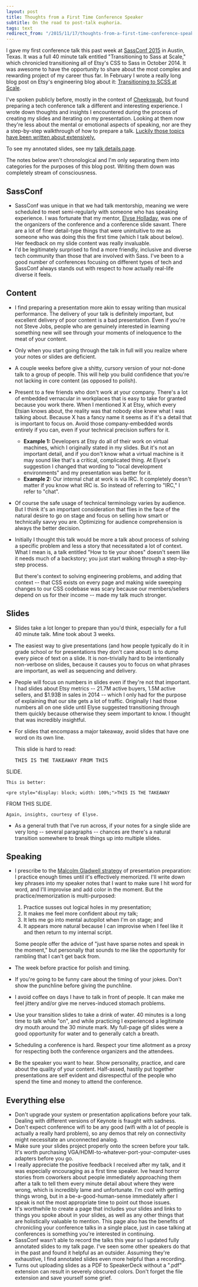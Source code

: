 ```yaml
---
layout: post
title: Thoughts from a First Time Conference Speaker
subtitle: On the road to post-talk euphoria.
tags: text
redirect_from: "/2015/11/17/thoughts-from-a-first-time-conference-speaker.html"
---
```


I gave my first conference talk this past week at <a href="http://sassconf.com/" target="_blank">SassConf 2015</a> in Austin, Texas.  It
was a full 40 minute talk entitled "Transitioning to Sass at Scale," which chronicled transitioning all of Etsy's CSS to Sass in October 2014. 
It was awesome to have the opportunity to share about the most complex and rewarding project of my career thus far.
In February I wrote a really long blog post on Etsy's engineering blog about it:
<a href="https://codeascraft.com/2015/02/02/transitioning-to-scss-at-scale/" target="_blank">Transitioning to SCSS at Scale</a>.

I've spoken publicly before, mostly in the context of <a href="http://www.cheekswab.org" target="_blank">Cheekswab</a>, but found preparing a tech conference talk
a different and interesting experience. I wrote down thoughts and insights I encountered
during the process of creating my slides and iterating on my presentation.  Looking at them now they're less
about the mental or emotional aspects of speaking, nor are they a step-by-step
walkthrough of how to prepare a talk.  <a href="http://speaking.io/" target="_blank">Luckily 
those topics have been written about extensively.</a>

To see my annotated slides, see my <a href="http://talks.danielna.com/sassconf-2015/" target="_blank">talk details page</a>.

The notes below aren't chronological and I'm only separating them into categories
for the purposes of this blog post.  Writing them down was completely stream of consciousness.

## SassConf
* SassConf was unique in that we had talk mentorship, meaning we were scheduled to meet semi-regularly
with someone who has speaking experience. I was fortunate that my mentor, <a href="https://twitter.com/elyseholladay" target="_blank">Elyse Holladay</a>, was one of the organizers of the conference and a conference slide savant.  There are a lot of finer detail-type things that were unintuitive to me as someone who was doing this the first time (which I talk about below). Her feedback on my slide content was really invaluable.
* I'd be legitimately surprised to find a more friendly, inclusive and diverse tech community than those that are involved with Sass. I've been to a good number of conferences focusing on different types of tech and SassConf always stands out with respect to how actually real-life diverse it feels.

## Content
* I find preparing a presentation more akin to essay writing than musical performance.  The delivery of your talk is definitely important, but excellent delivery of poor content is a bad presentation.  Even if you're not Steve Jobs, people who are genuinely interested in learning something new will see through your moments of ineloquence to the meat of your content.
* Only when you start going through the talk in full will you realize where your notes or slides are deficient.
* A couple weeks before give a shitty, cursory version of your not-done talk to a group of people.  This will help you build confidence that you're not lacking in core content (as opposed to polish).
* Present to a few friends who don't work at your company.  There's a lot of embedded vernacular in workplaces that is easy to take for granted because you work there.  When I mentioned X at Etsy, which every Etsian knows about, the reality was that nobody else knew what I was talking about. Because X has a fancy name it seems as if it's a detail that is important to focus on.  Avoid those company-embedded words entirely if you can, even if your technical precision suffers for it.
    * **Example 1:** Developers at Etsy do all of their work on virtual machines, which I originally stated in my slides.  But it's not an important detail, and if you don't know what a virtual machine is it may sound like that's a critical, complicated thing. At Elyse's suggestion I changed that wording to "local development environments" and my presentation was better for it.
    * **Example 2:** Our internal chat at work is via IRC. It completely doesn't matter if you know what IRC is. So instead of referring to "IRC," I refer to "chat".
* Of course the safe usage of technical terminology varies by audience. But I think it's an important consideration that flies in the face of the natural desire to go on stage and focus on selling how smart or technically savvy you are. Optimizing for audience comprehension is always the better decision.
* Initially I thought this talk would be more a talk about process of solving a specific problem and less a story that necessitated a lot of context.  What I mean is, a talk entitled "How to tie your shoes" doesn't seem like it needs much of a backstory; you just start walking through a step-by-step process. 

    But there's context to solving engineering problems, and adding that context -- that CSS exists on every page and making wide sweeping changes to our CSS codebase was scary because our members/sellers depend on us for their income -- made my talk much stronger.

## Slides
* Slides take a lot longer to prepare than you'd think, especially for a full 40 minute talk.  Mine took about 3 weeks.
* The easiest way to give presentations (and how people typically do it in grade school or for presentations they don't care about) is to dump every piece of text on a slide.  It is non-trivially hard to be intentionally non-verbose on slides, because it causes you to focus on what phrases are important, as well as sequencing and delivery.
* People will focus on numbers in slides even if they're not that important.  I had slides about Etsy metrics -- 21.7M active buyers, 1.5M active sellers, and $1.93B in sales in 2014 -- which I only had for the purpose of explaining that our site gets a lot of traffic.  Originally I had those numbers all on one slide until Elyse suggested transitioning through them quickly because otherwise they seem important to know.  I thought that was incredibly insightful.
* For slides that encompass a major takeaway, avoid slides that have one word on its own line.

    This slide is hard to read:

    <pre style="display: block; width: 100%;">THIS IS THE TAKEAWAY FROM THIS
SLIDE.</pre>

    This is better:

    <pre style="display: block; width: 100%;">THIS IS THE TAKEAWAY
FROM THIS SLIDE.</pre>

    Again, insights, courtesy of Elyse.
* As a general truth that I've run across, if your notes for a single slide are very long -- several paragraphs -- chances are there's a natural transition somewhere to break things up into multiple slides.

## Speaking
* I prescribe to the <a href="http://blogs.ft.com/the-world/2010/02/the-secrets-of-malcolm-gladwell/" target="_blank">Malcolm Gladwell strategy</a> of presentation preparation: I practice enough times until it's effectively memorized.  I'll write down key phrases into my speaker notes that I want to make sure I hit word for word, and I'll improvise and add color in the moment.  But the practice/memorization is multi-purposed:
    1. Practice susses out logical holes in my presentation;
    2. It makes me feel more confident about my talk;
    3. It lets me go into mental autopilot when I'm on stage; and
    4. It appears more natural because I can improvise when I feel like it and then return to my internal script.

    Some people offer the advice of "just have sparse notes and speak in the moment," but personally that sounds to me like the opportunity for rambling that I can't get back from.
* The week before practice for polish and timing.
* If you're going to be funny care about the timing of your jokes. Don't show the punchline before giving the punchline.
* I avoid coffee on days I have to talk in front of people.  It can make me feel jittery and/or give me nerves-induced stomach problems.
* Use your transition slides to take a drink of water. 40 minutes is a long time to talk while "on", and while practicing I experienced a legitimate dry mouth around the 30 minute mark.  My full-page gif slides were a good opportunity for water and to generally catch a breath.
* Scheduling a conference is hard. Respect your time allotment as a proxy for respecting both the conference organizers and the attendees.
* Be the speaker you want to hear.  Show personality, practice, and care about the quality of your content. Half-assed, hastily put together presentations are self evident and disrespectful of the people who spend the time and money to attend the conference.

## Everything else
* Don't upgrade your system or presentation applications before your talk. Dealing with different versions of Keynote is fraught with sadness.
* Don't expect conference wifi to be any good (wifi with a lot of people is actually a really hard problem), so any demos that rely on connectivity might necessitate an unconnected analog.
* Make sure your slides project properly onto the screen before your talk.  It's worth purchasing VGA/HDMI-to-whatever-port-your-computer-uses adapters before you go.
* I really appreciate the positive feedback I received after my talk, and it was especially encouraging as a first time speaker. Ive heard horror stories from coworkers about people immediately approaching them after a talk to tell them every minute detail about where they were wrong, which is incredibly lame and unfortunate.  I'm cool with getting things wrong, but in a be-a-good-human-sense immediately after I speak is not the most appropriate time to point out those issues.
* It's worthwhile to create a page that includes your slides and links to things you spoke about in your slides, as well as any other things that are holistically valuable to mention.  This page also has the benefits of chronicling your conference talks in a single place, just in case talking at conferences is something you're interested in continuing.
* SassConf wasn't able to record the talks this year so I updated fully annotated slides to my talk page. I've seen some other speakers do that in the past and found it helpful as an outsider. Assuming they're exhaustive, I find annotated slides even more helpful than a recording.
* Turns out uploading slides as a PDF to SpeakerDeck without a ".pdf" extension can result in severely obscured colors.  Don't forget the file extension and save yourself some grief.
